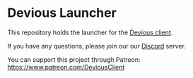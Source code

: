 # Devious Launcher

This repository holds the launcher for the [Devious client](https://github.com/jbx5/devious-launcher).

If you have any questions, please join our our [Discord](https://discord.com/invite/5sh52G36GF) server.

You can support this project through Patreon: https://www.patreon.com/DeviousClient
